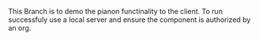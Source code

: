 This Branch is to demo the pianon functinality to the client. To run successfuly use a local server and ensure the component is authorized by an org.

